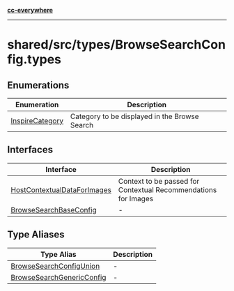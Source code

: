 [**cc-everywhere**](../../../../index.md)

***

# shared/src/types/BrowseSearchConfig.types

## Enumerations

| Enumeration | Description |
| ------ | ------ |
| [InspireCategory](../browse-search-config-types/enumerations/inspire-category.md) | Category to be displayed in the Browse Search |

## Interfaces

| Interface | Description |
| ------ | ------ |
| [HostContextualDataForImages](../browse-search-config-types/interfaces/host-contextual-data-for-images.md) | Context to be passed for Contextual Recommendations for Images |
| [BrowseSearchBaseConfig](../browse-search-config-types/interfaces/browse-search-base-config.md) | - |

## Type Aliases

| Type Alias | Description |
| ------ | ------ |
| [BrowseSearchConfigUnion](../browse-search-config-types/type-aliases/browse-search-config-union.md) | - |
| [BrowseSearchGenericConfig](../browse-search-config-types/type-aliases/browse-search-generic-config.md) | - |
